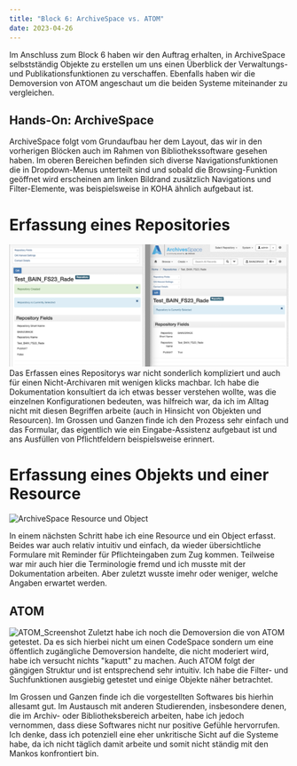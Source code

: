 ```yaml
---
title: "Block 6: ArchiveSpace vs. ATOM"
date: 2023-04-26
---
```


Im Anschluss zum Block 6 haben wir den Auftrag erhalten, in ArchiveSpace selbstständig Objekte zu erstellen um uns einen Überblick der Verwaltungs- und Publikationsfunktionen zu verschaffen. Ebenfalls haben wir die Demoversion von ATOM angeschaut um die beiden Systeme miteinander zu vergleichen.

## Hands-On: ArchiveSpace 

ArchiveSpace folgt vom Grundaufbau her dem Layout, das wir in den vorherigen Blöcken auch im Rahmen von Bibliothekssoftware gesehen haben. Im oberen Bereichen befinden sich diverse Navigationsfunktionen die in Dropdown-Menus unterteilt sind und sobald die Browsing-Funktion geöffnet wird erscheinen am linken Bildrand zusätzlich Navigations und Filter-Elemente, was beispielsweise in KOHA ähnlich aufgebaut ist. 

# Erfassung eines Repositories
![ArchiveSpace Repository](../assets/images/AS_Repository.png)
Das Erfassen eines Repositorys war nicht sonderlich kompliziert und auch für einen Nicht-Archivaren mit wenigen klicks machbar. Ich habe die Dokumentation konsultiert da ich etwas besser verstehen wollte, was die einzelnen Konfigurationen bedeuten, was hilfreich war, da ich im Alltag nicht mit diesen Begriffen arbeite (auch in Hinsicht von Objekten und Resourcen). Im Grossen und Ganzen finde ich den Prozess sehr einfach und das Formular, das eigentlich wie ein Eingabe-Assistenz aufgebaut ist und ans Ausfüllen von Pflichtfeldern beispielsweise erinnert.

# Erfassung eines Objekts und einer Resource
![ArchiveSpace Resource und Object](/LeTaBu/assets/images/AS_Resource_Object.png)

In einem nächsten Schritt habe ich eine Resource und ein Object erfasst. Beides war auch relativ intuitiv und einfach, da wieder übersichtliche Formulare mit Reminder für Pflichteingaben zum Zug kommen. Teilweise war mir auch hier die Terminologie fremd und ich musste mit der Dokumentation arbeiten. Aber zuletzt wusste imehr oder weniger, welche Angaben erwartet werden.

## ATOM
![ATOM_Screenshot](/LeTaBu/ssets/images/ATOM.png)
Zuletzt habe ich noch die Demoversion die von ATOM getestet. Da es sich hierbei nicht um einen CodeSpace sondern um eine öffentlich zugängliche Demoversion handelte, die nicht moderiert wird, habe ich versucht nichts "kaputt" zu machen. Auch ATOM folgt der gängigen Struktur und ist entsprechend sehr intuitiv. Ich habe die Filter- und Suchfunktionen ausgiebig getestet und einige Objekte näher betrachtet.

Im Grossen und Ganzen finde ich die vorgestellten Softwares bis hierhin allesamt gut. Im Austausch mit anderen Studierenden, insbesondere denen, die im Archiv- oder Bibliotheksbereich arbeiten, habe ich jedoch vernommen, dass diese Softwares nicht nur positive Gefühle hervorrufen. Ich denke, dass ich potenziell eine eher unkritische Sicht auf die Systeme habe, da ich nicht täglich damit arbeite und somit nicht ständig mit den Mankos konfrontiert bin.

